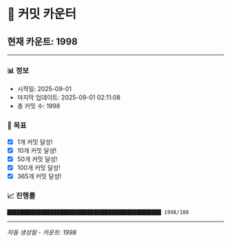 # 🔢 커밋 카운터

## 현재 카운트: 1998

---

### 📊 정보
- 시작일: 2025-09-01
- 마지막 업데이트: 2025-09-01 02:11:08
- 총 커밋 수: 1998

### 🎯 목표
- [x] 1개 커밋 달성!
- [x] 10개 커밋 달성!
- [x] 50개 커밋 달성!
- [x] 100개 커밋 달성!
- [x] 365개 커밋 달성!

### 📈 진행률
```
██████████████████████████████████████████████████ 1998/100
```

---
*자동 생성됨 - 카운트: 1998*
